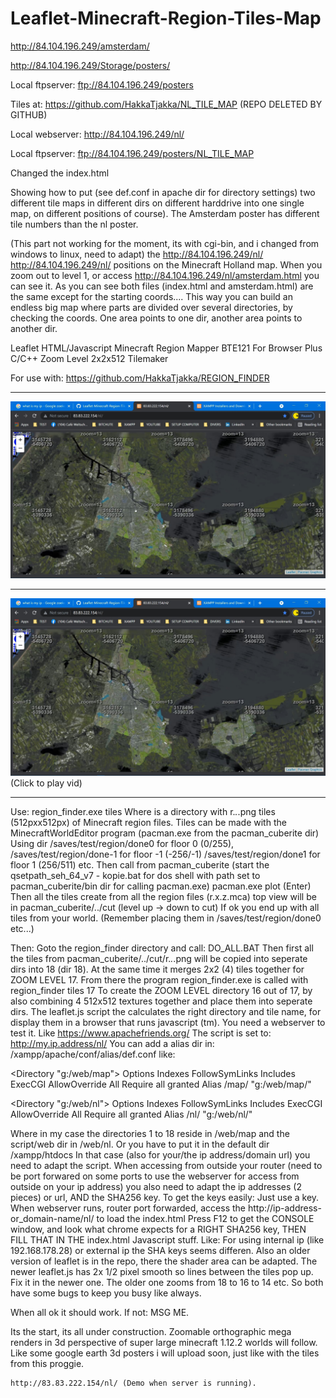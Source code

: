# Leaflet-Minecraft-Region-Tiles-Map

http://84.104.196.249/amsterdam/

http://84.104.196.249/Storage/posters/

Local ftpserver: ftp://84.104.196.249/posters

Tiles at: https://github.com/HakkaTjakka/NL_TILE_MAP (REPO DELETED BY GITHUB)

Local webserver: http://84.104.196.249/nl/

Local ftpserver: ftp://84.104.196.249/posters/NL_TILE_MAP

Changed the index.html

Showing how to put (see def.conf in apache dir for directory settings) two different tile maps in different dirs on different harddrive into one single map, on different positions of course). The Amsterdam poster has different tile numbers than the nl poster.

(This part not working for the moment, its with cgi-bin, and i changed from windows to linux, need to adapt)
the http://84.104.196.249/nl/ http://84.104.196.249/nl/ positions on the Minecraft Holland map. When you zoom out to level 1, or access http://84.104.196.249/nl/amsterdam.html you can see it.
As you can see both files (index.html and amsterdam.html) are the same except for the starting coords....
This way you can build an endless big map where parts are divided over several directories, by checking the coords. One area points to one dir, another area points to another dir.


Leaflet HTML/Javascript Minecraft Region Mapper BTE121 For Browser Plus C/C++ Zoom Level 2x2x512 Tilemaker

For use with: https://github.com/HakkaTjakka/REGION_FINDER

***
![clipboard_small](https://github.com/HakkaTjakka/Leaflet-Minecraft-Region-Tiles-Map/blob/main/NL/Untitled.png)
***
[![Demo CountPages alpha](https://github.com/HakkaTjakka/Leaflet-Minecraft-Region-Tiles-Map/blob/main/NL/Untitled.jpg)](https://www.youtube.com/embed/m01M_vSGTMw)
(Click to play vid)
***
  Use: region_finder.exe tiles <tiledir>
  Where <tiledir> is a directory with r.*.*.png tiles (512pxx512px) of Minecraft region files.
  Tiles can be made with the MinecraftWorldEditor program (pacman.exe from the pacman_cuberite dir)
    Using dir /saves/test/region/done0 for floor 0 (0/255), /saves/test/region/done-1 for floor -1 (-256/-1)
    /saves/test/region/done1 for floor 1 (256/511) etc.
    Then call from pacman_cuberite (start the qsetpath_seh_64_v7 - kopie.bat for dos shell with path set to pacman_cuberite/bin dir for calling pacman.exe)
    pacman.exe plot (Enter)
  Then all the tiles create from all the region files (r.x.z.mca) top view will be in pacman_cuberite/../cut (level up -> down to cut)
  If ok you end up with all tiles from your world. (Remember placing them in /saves/test/region/done0 etc...)

  Then:
  Goto the region_finder directory and call: DO_ALL.BAT
  Then first all the tiles from pacman_cuberite/../cut/r.*.*.png will be copied into seperate dirs into 18 (dir 18).
  At the same time it merges 2x2 (4) tiles together for ZOOM LEVEL 17.
  From there the program region_finder.exe is called with region_finder tiles 17
  To create the ZOOM LEVEL directory 16 out of 17, by also combining 4 512x512 textures together and place them into seperate dirs.
  The leaflet.js script the calculates the right directory and tile name, for display them in a browser that runs javascript (tm).
  You need a webserver to test it. Like https://www.apachefriends.org/
  The script is set to: http://my.ip.address/nl/
  You can add a alias dir in: /xampp/apache/conf/alias/def.conf like:

<Directory "g:/web/map">
    Options Indexes FollowSymLinks Includes ExecCGI
    AllowOverride All
    Require all granted
</Directory>
Alias /map/ "g:/web/map/"

<Directory "g:/web/nl">
    Options Indexes FollowSymLinks Includes ExecCGI
    AllowOverride All
    Require all granted
</Directory>
Alias /nl/ "g:/web/nl/"
	
  Where in my case the directories 1 to 18 reside in /web/map and the script/web dir in /web/nl. Or you have to put it in the default dir /xampp/htdocs
  In that case (also for your/the ip address/domain url) you need to adapt the script.
  When accessing from outside your router (need to be port forwared on some ports to use the webserver for access from outside on your ip address)
  you also need to adapt the ip addresses (2 pieces) or url, AND the SHA256 key.
  To get the keys easily:
    Just use a key. When webserver runs, router port forwarded, access the http://ip-address-or_domain-name/nl/ to load the index.html
    Press F12 to get the CONSOLE window, and look what chrome expects for a RIGHT SHA256 key, THEN FILL THAT IN THE index.html Javascript stuff.
    Like:
    	<script src="./leaflet2.js"
      		integrity="sha256-qV281PHHRLgHc2Yh8xiUUYArOdLIjSu4DJKvOjuUNqk="
      		crossorigin="">
	</script>
    For using internal ip (like 192.168.178.28) or external ip the SHA keys seems differen.
    Also an older version of leaflet is in the repo, there the shader area can be adapted. The newer leaflet.js has 2x 1/2 pixel smooth so lines between
    the tiles pop up. Fix it in the newer one. The older one zooms from 18 to 16 to 14 etc. So both have some bugs to keep you busy like always.

When all ok it should work. If not: MSG ME.

Its the start, its all under construction. 
Zoomable orthographic mega renders in 3d perspective of super large minecraft 1.12.2 worlds will follow. Like some google earth 3d posters i will upload
soon, just like with the tiles from this proggie.
	
	http://83.83.222.154/nl/ (Demo when server is running).
